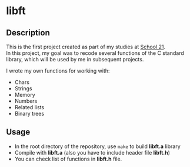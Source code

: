 # libft

## Description
This is the first project created as part of my studies at [School 21](https://21-school.ru/).\
In this project, my goal was to recode several functions of the C standard library, which will be used by me in subsequent projects.

I wrote my own functions for working with:

- Chars
- Strings
- Memory
- Numbers
- Related lists
- Binary trees

## Usage

* In the root directory of the repository, use `make` to build **libft.a** library
* Compile with **libft.a** (also you have to include header file **libft.h**)
* You can check list of functions in **libft.h** file.
